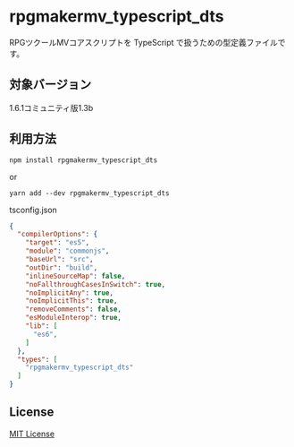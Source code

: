 # rpgmakermv_typescript_dts

RPGツクールMVコアスクリプトを TypeScript で扱うための型定義ファイルです。

## 対象バージョン
1.6.1コミュニティ版1.3b

## 利用方法

```
npm install rpgmakermv_typescript_dts
```

or

```
yarn add --dev rpgmakermv_typescript_dts
```

tsconfig.json
```json
{
  "compilerOptions": {
    "target": "es5",
    "module": "commonjs",
    "baseUrl": "src",
    "outDir": "build",
    "inlineSourceMap": false,
    "noFallthroughCasesInSwitch": true,
    "noImplicitAny": true,
    "noImplicitThis": true,
    "removeComments": false,
    "esModuleInterop": true,
    "lib": [
      "es6",
    ]
  },
  "types": [
    "rpgmakermv_typescript_dts"
  ]
}
```

## License
[MIT License](LICENSE)
